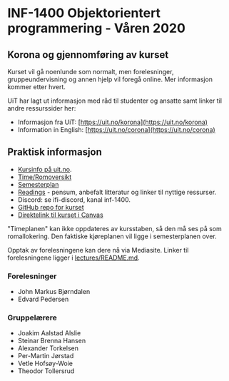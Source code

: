 INF-1400 Objektorientert programmering - Våren 2020
================================

Korona og gjennomføring av kurset
-------------------

Kurset vil gå noenlunde som normalt, men forelesninger, gruppeundervisning og annen hjelp vil foregå online. Mer informasjon kommer etter hvert. 


UiT har lagt ut informasjon med råd til studenter og ansatte samt linker til andre ressurssider her: 

* Informasjon fra UiT: [https://uit.no/korona](https://uit.no/korona)
* Information in English: [https://uit.no/corona](https://uit.no/corona)


Praktisk informasjon
--------------

* [Kursinfo på uit.no](http://uit.no/studiekatalog/emner/2020/var/inf-1400-1). 
* [Time/Romoversikt](http://timeplan.uit.no/emne_timeplan.php?sem=20v&module[]=INF-1400-1)
* [Semesterplan](semesterplan.md)
* [Readings](readings.md) - pensum, anbefalt litteratur og linker til nyttige ressurser.
* Discord: se ifi-discord, kanal inf-1400.  
* [GitHub repo for kurset](https://github.com/uit-inf-1400-2020/uit-inf-1400-2020.github.io) 
* [Direktelink til kurset i Canvas](https://uit.instructure.com/courses/16497)

"Timeplanen" kan ikke oppdateres av kursstaben, så den må ses på som romallokering. Den faktiske kjøreplanen vil ligge i semesterplanen over.

Opptak av forelesningene kan dere nå via Mediasite. Linker til forelesningene ligger i [lectures/README.md](lectures/README.md).


### Forelesninger
- John Markus Bjørndalen
- Edvard Pedersen

### Gruppelærere
- Joakim Aalstad Alslie 
- Steinar Brenna Hansen
- Alexander Torkelsen 
- Per-Martin Jørstad 
- Vetle Hofsøy-Woie 
- Theodor Tollersrud  

